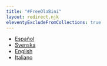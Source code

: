 ```yaml
---
title: "#FreeOlaBini"
layout: redirect.njk
eleventyExcludeFromCollections: true
---
```


- [Español](/es/)
- [Svenska](/sv/)
- [English](/en/)
- [Italiano](/it/)


